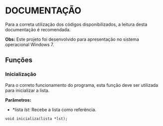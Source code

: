 # DOCUMENTAÇÃO

Para a correta utilização dos códigos disponibilizados, a leitura desta documentação é recomendada.

**Obs:** Este projeto foi desenvolvido para apresentação no sistema operacional Windows 7.

## Funções

### Inicialização

Para o correto funcionamento do programa, esta função deve ser utilizada para inicializar a lista.

**Parâmetros:**
* *lista *lst*: Recebe a lista como referência.

```
void inicializa(lista *lst);
```
